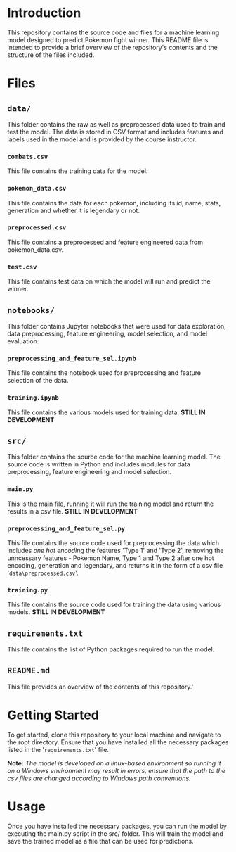 # Introduction
This repository contains the source code and files for a machine learning model designed to predict Pokemon fight winner. This README file is intended to provide a brief overview of the repository's contents and the structure of the files included.

# Files
## `data/`
This folder contains the raw as well as preprocessed data used to train and test the model. The data is stored in CSV format and includes features and labels used in the model and is provided by the course instructor.

### `combats.csv`
This file contains the training data for the model.

### `pokemon_data.csv`
This file contains the data for each pokemon, including its id, name, stats, generation and whether it is legendary or not.

### `preprocessed.csv`
This file contains a preprocessed and feature engineered data from pokemon_data.csv.

### `test.csv`
This file contains test data on which the model will run and predict the winner.

## `notebooks/`
This folder contains Jupyter notebooks that were used for data exploration, data preprocessing, feature engineering, model selection, and model evaluation.

### `preprocessing_and_feature_sel.ipynb`
This file contains the notebook used for preprocessing and feature selection of the data.

 ### `training.ipynb`
 This file contains the various models used for training data. **STILL IN DEVELOPMENT**

 ## `src/`
 This folder contains the source code for the machine learning model. The source code is written in Python and includes modules for data preprocessing, feature engineering and model selection.

 ### `main.py`
 This is the main file, running it will run the training model and return the results in a csv file. **STILL IN DEVELOPMENT**

### `preprocessing_and_feature_sel.py`
This file contains the source code used for preprocessing the data which includes *one hot encoding* the features 'Type 1' and 'Type 2', removing the unncessary features - Pokemon Name, Type 1 and Type 2 after one hot encoding, generation and legendary, and returns it in the form of a csv file '`data\preprocessed.csv`'.

### `training.py`
This file contains the source code used for training the data using various models. **STILL IN DEVELOPMENT**

##  `requirements.txt`
This file contains the list of Python packages required to run the model.

## `README.md`
This file provides an overview of the contents of this repository.'

# Getting Started
To get started, clone this repository to your local machine and navigate to the root directory. Ensure that you have installed all the necessary packages listed in the '`requirements.txt`' file.

**Note:**  *The model is developed on a linux-based environment so running it on a Windows environment may result in errors, ensure that the path to the csv files are changed according to Windows path conventions.*

# Usage
Once you have installed the necessary packages, you can run the model by executing the main.py script in the src/ folder. This will train the model and save the trained model as a file that can be used for predictions.
